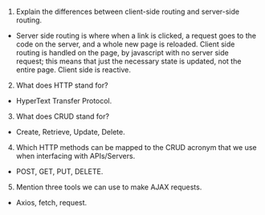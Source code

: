 1.  Explain the differences between client-side routing and server-side routing.

* Server side routing is where when a link is clicked, a request goes to the code on the server, and a whole new page is reloaded. Client side routing is handled on the page, by javascript with no server side request; this means that just the necessary state is updated, not the entire page. Client side is reactive.

2.  What does HTTP stand for?

* HyperText Transfer Protocol.

3.  What does CRUD stand for?

* Create, Retrieve, Update, Delete.

4.  Which HTTP methods can be mapped to the CRUD acronym that we use when interfacing with APIs/Servers.

* POST, GET, PUT, DELETE.

5.  Mention three tools we can use to make AJAX requests.

* Axios, fetch, request.
